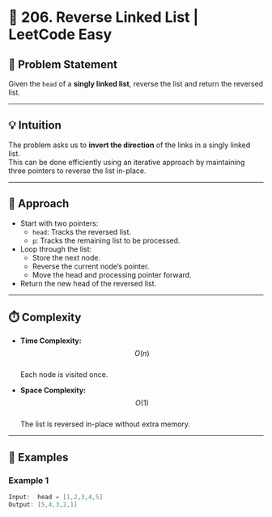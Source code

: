 # 🔁 206. Reverse Linked List | LeetCode Easy

## 📘 Problem Statement

Given the `head` of a **singly linked list**, reverse the list and return the reversed list.

---

## 💡 Intuition

The problem asks us to **invert the direction** of the links in a singly linked list.  
This can be done efficiently using an iterative approach by maintaining three pointers to reverse the list in-place.

---

## 🧠 Approach

- Start with two pointers:
  - `head`: Tracks the reversed list.
  - `p`: Tracks the remaining list to be processed.
- Loop through the list:
  - Store the next node.
  - Reverse the current node’s pointer.
  - Move the head and processing pointer forward.
- Return the new head of the reversed list.

---

## ⏱️ Complexity

- **Time Complexity:** $$O(n)$$  
  Each node is visited once.

- **Space Complexity:** $$O(1)$$  
  The list is reversed in-place without extra memory.

---

## 🧪 Examples

### Example 1
```java
Input:  head = [1,2,3,4,5]
Output: [5,4,3,2,1]
